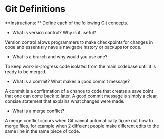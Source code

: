 # Git Definitions

**Instructions: ** Define each of the following Git concepts.

* What is version control?  Why is it useful?

Version control allows programmers to make checkpoints for changes in code and essentially have a navigable history of backups for code.

* What is a branch and why would you use one?

To keep work-in-progress code isolated from the main codebase until it is ready to be merged.

* What is a commit? What makes a good commit message?

A commit is a confirmation of a change to code that creates a save point that one can come back to later.  A good commit message is simply a clear, consise statement that explains what changes were made.

* What is a merge conflict?

A merge conflict occurs when Git cannot automatically figure out how to merge files, for example when 2 different people make different edits to the same line in the same piece of code.